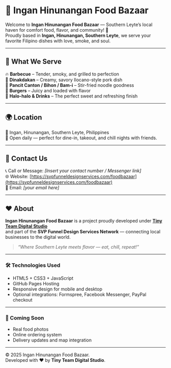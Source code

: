 # 🥢 Ingan Hinunangan Food Bazaar

Welcome to **Ingan Hinunangan Food Bazaar** — Southern Leyte’s local haven for comfort food, flavor, and community! 🌴  
Proudly based in **Ingan, Hinunangan, Southern Leyte**, we serve your favorite Filipino dishes with love, smoke, and soul.

---

## 🍴 What We Serve
🔥 **Barbecue** – Tender, smoky, and grilled to perfection  
🥩 **Dinakdakan** – Creamy, savory Ilocano-style pork dish  
🍜 **Pancit Canton / Bihon / Bam-i** – Stir-fried noodle goodness  
🍔 **Burgers** – Juicy and loaded with flavor  
🍧 **Halo-halo & Drinks** – The perfect sweet and refreshing finish  

---

## 🌍 Location
📍 Ingan, Hinunangan, Southern Leyte, Philippines  
📅 Open daily — perfect for dine-in, takeout, and chill nights with friends.

---

## 💬 Contact Us
📞 Call or Message: *[Insert your contact number / Messenger link]*  
🌐 Website: [https://svpfunneldesignservices.com/foodbazaar](https://svpfunneldesignservices.com/foodbazaar)  
📧 Email: *[your email here]*  

---

## ❤️ About
**Ingan Hinunangan Food Bazaar** is a project proudly developed under **[Tiny Team Digital Studio](https://github.com/TinyTeamDigitalStudio)**  
and part of the **SVP Funnel Design Services Network** — connecting local businesses to the digital world.

> *“Where Southern Leyte meets flavor — eat, chill, repeat!”*

---

### 🛠️ Technologies Used
- HTML5 + CSS3 + JavaScript  
- GitHub Pages Hosting  
- Responsive design for mobile and desktop  
- Optional integrations: Formspree, Facebook Messenger, PayPal checkout  

---

### 📸 Coming Soon
- Real food photos  
- Online ordering system  
- Delivery updates and map integration  

---

© 2025 Ingan Hinunangan Food Bazaar.  
Developed with ❤️ by **Tiny Team Digital Studio**.
